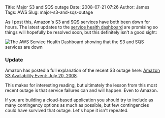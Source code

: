 Title: Major S3 and SQS outage
Date: 2008-07-21 07:26
Author: James
Tags: AWS
Slug: major-s3-and-sqs-outage

As I post this, Amazon's S3 and SQS services have both been down for
hours. The latest updates to the [service health dashboard][] are
promising so things will hopefully be resolved soon, but this definitely
isn't a good sight:

![The AWS Service Health Dashboard showing that the S3 and SQS services are down][]

### Update

Amazon has posted a full explanation of the recent S3 outage here:
[Amazon S3 Availability Event: July 20, 2008][].

This makes for interesting reading, but ultimately the lesson from this
most recent outage is that service failures can and will happen. Even to
Amazon.

If you are building a cloud-based application you should try to include
as many contingency options as much as possible, but few contingencies
could have survived that outage. Let's hope it isn't repeated.

  [service health dashboard]: http://status.aws.amazon.com/
  [The AWS Service Health Dashboard showing that the S3 and SQS services are down]: http://james.murty.co/static/images/2008/07/aws_dashboard_s3_and_sqs_down.gif "aws_dashboard_s3_and_sqs_down"
  [Amazon S3 Availability Event: July 20, 2008]: http://status.aws.amazon.com/s3-20080720.html
